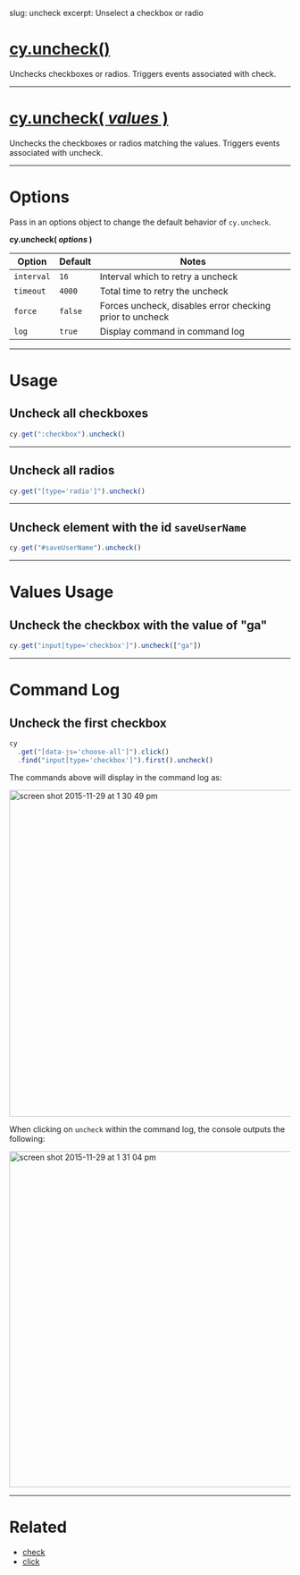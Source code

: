 slug: uncheck
excerpt: Unselect a checkbox or radio

# [cy.uncheck()](#section-usage)

Unchecks checkboxes or radios. Triggers events associated with check.

***

# [cy.uncheck( *values* )](#section-values-usage)

Unchecks the checkboxes or radios matching the values. Triggers events associated with uncheck.

***

# Options

Pass in an options object to change the default behavior of `cy.uncheck`.

**cy.uncheck( *options* )**

Option | Default | Notes
--- | --- | ---
`interval` | `16` | Interval which to retry a uncheck
`timeout` | `4000` | Total time to retry the uncheck
`force` | `false` | Forces uncheck, disables error checking prior to uncheck
`log` | `true` | Display command in command log

***

# Usage

## Uncheck all checkboxes

```javascript
cy.get(":checkbox").uncheck()
```

***

## Uncheck all radios

```javascript
cy.get("[type='radio']").uncheck()
```

***

## Uncheck element with the id `saveUserName`

```javascript
cy.get("#saveUserName").uncheck()
```

***

# Values Usage

## Uncheck the checkbox with the value of "ga"

```javascript
cy.get("input[type='checkbox']").uncheck(["ga"])
```

***

# Command Log

## Uncheck the first checkbox

```javascript
cy
  .get("[data-js='choose-all']").click()
  .find("input[type='checkbox']").first().uncheck()
```

The commands above will display in the command log as:

<img width="584" alt="screen shot 2015-11-29 at 1 30 49 pm" src="https://cloud.githubusercontent.com/assets/1271364/11459133/7bf25814-969d-11e5-9f03-9d2d4538fcd5.png">

When clicking on `uncheck` within the command log, the console outputs the following:

<img width="601" alt="screen shot 2015-11-29 at 1 31 04 pm" src="https://cloud.githubusercontent.com/assets/1271364/11459134/7f29dea8-969d-11e5-9843-dfd07dfe888f.png">

***

# Related

- [check](https://on.cypress.io/api/check)
- [click](https://on.cypress.io/api/click)